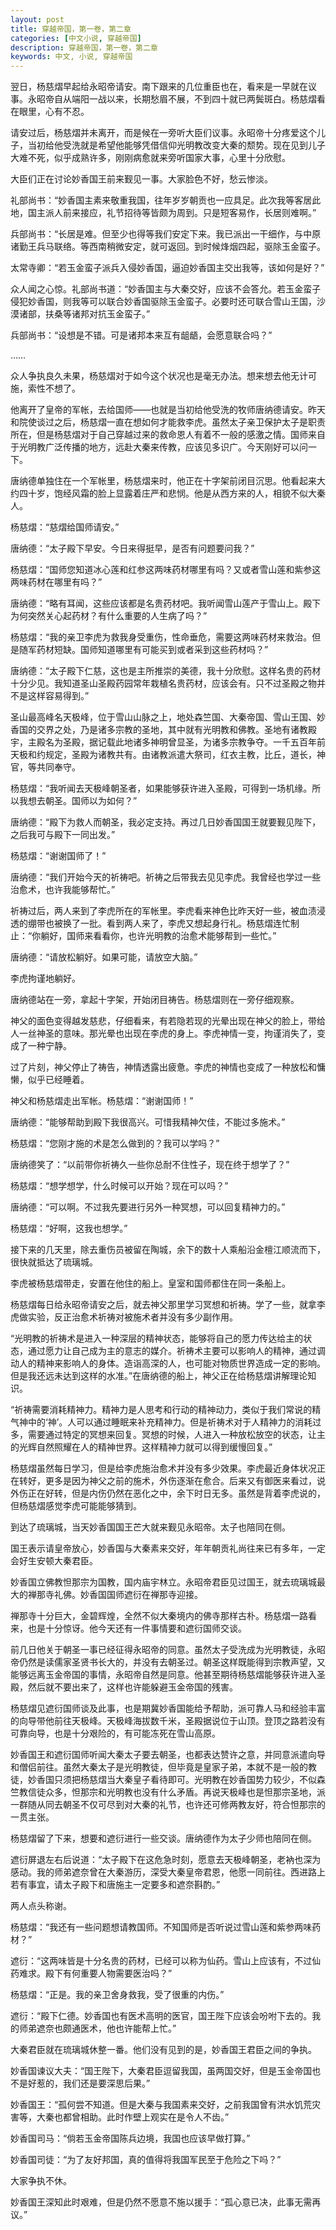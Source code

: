 ```yaml
---
layout: post
title: 穿越帝国，第一卷，第二章
categories: [中文小说, 穿越帝国]
description: 穿越帝国，第一卷，第二章
keywords: 中文, 小说, 穿越帝国
---
```


翌日，杨慈熠早起给永昭帝请安。南下跟来的几位重臣也在，看来是一早就在议事。永昭帝自从端阳一战以来，长期愁眉不展，不到四十就已两鬓斑白。杨慈熠看在眼里，心有不忍。

请安过后，杨慈熠并未离开，而是候在一旁听大臣们议事。永昭帝十分疼爱这个儿子，当初给他受洗就是希望他能够凭借信仰光明教改变大秦的颓势。现在见到儿子大难不死，似乎成熟许多，刚刚病愈就来旁听国家大事，心里十分欣慰。

大臣们正在讨论妙香国王前来觐见一事。大家脸色不好，愁云惨淡。

礼部尚书：“妙香国主素来敬重我国，往年岁岁朝贡也一应具足。此次我等客居此地，国主派人前来接应，礼节招待等皆颇为周到。只是短客易作，长居则难啊。”

兵部尚书：“长居是难。但至少也得等我们安定下来。我已派出一干细作，与中原诸勤王兵马联络。等西南稍微安定，就可返回。到时候烽烟四起，驱除玉金蛮子。

太常寺卿：“若玉金蛮子派兵入侵妙香国，逼迫妙香国主交出我等，该如何是好？”

众人闻之心惊。礼部尚书道：“妙香国主与大秦交好，应该不会答允。若玉金蛮子侵犯妙香国，则我等可以联合妙香国驱除玉金蛮子。必要时还可联合雪山王国，沙漠诸部，扶桑等诸邦对抗玉金蛮子。”

兵部尚书：“设想是不错。可是诸邦本来互有龃龉，会愿意联合吗？”

……

众人争执良久未果，杨慈熠对于如今这个状况也是毫无办法。想来想去他无计可施，索性不想了。

他离开了皇帝的军帐，去给国师——也就是当初给他受洗的牧师唐纳德请安。昨天和院使谈过之后，杨慈熠一直在想如何才能救李虎。虽然太子亲卫保护太子是职责所在，但是杨慈熠对于自己穿越过来的救命恩人有着不一般的感激之情。国师来自于光明教广泛传播的地方，远赴大秦来传教，应该见多识广。今天刚好可以问一下。

唐纳德单独住在一个军帐里，杨慈熠来时，他正在十字架前闭目沉思。他看起来大约四十岁，饱经风霜的脸上显露着庄严和悲悯。他是从西方来的人，相貌不似大秦人。

杨慈熠：“慈熠给国师请安。”

唐纳德：“太子殿下早安。今日来得挺早，是否有问题要问我？”

杨慈熠：“国师您知道冰心莲和红参这两味药材哪里有吗？又或者雪山莲和紫参这两味药材在哪里有吗？”

唐纳德：“略有耳闻，这些应该都是名贵药材吧。我听闻雪山莲产于雪山上。殿下为何突然关心起药材？有什么重要的人生病了吗？”

杨慈熠：“我的亲卫李虎为救我身受重伤，性命垂危，需要这两味药材来救治。但是随军药材短缺。国师知道哪里有可能买到或者采到这些药材吗？”

唐纳德：“太子殿下仁慈，这也是主所推崇的美德，我十分欣慰。这样名贵的药材十分少见。我知道圣山圣殿药园常年栽植名贵药材，应该会有。只不过圣殿之物并不是这样容易得到。”

圣山最高峰名天极峰，位于雪山山脉之上，地处森竺国、大秦帝国、雪山王国、妙香国的交界之处，乃是诸多宗教的圣地，其中就有光明教和佛教。圣地有诸教殿宇，主殿名为圣殿，据记载此地诸多神明曾显圣，为诸多宗教争夺。一千五百年前天极和约规定，圣殿为诸教共有。由诸教派遣大祭司，红衣主教，比丘，道长，神官，等共同奉守。

杨慈熠：“我听闻去天极峰朝圣者，如果能够获许进入圣殿，可得到一场机缘。所以我想去朝圣。国师以为如何？”

唐纳德：“殿下为救人而朝圣，我必定支持。再过几日妙香国国王就要觐见陛下，之后我可与殿下一同出发。”

杨慈熠：“谢谢国师了！”

唐纳德：“我们开始今天的祈祷吧。祈祷之后带我去见见李虎。我曾经也学过一些治愈术，也许我能够帮忙。”

祈祷过后，两人来到了李虎所在的军帐里。李虎看来神色比昨天好一些，被血渍浸透的绷带也被换了一批。看到两人来了，李虎又想起身行礼。杨慈熠连忙制止：“你躺好，国师来看看你，也许光明教的治愈术能够帮到一些忙。”

唐纳德：“请放松躺好。如果可能，请放空大脑。”

李虎拘谨地躺好。

唐纳德站在一旁，拿起十字架，开始闭目祷告。杨慈熠则在一旁仔细观察。

神父的面色变得越发慈悲，仔细看来，有若隐若现的光晕出现在神父的脸上，带给人一丝神圣的意味。那光晕也出现在李虎的身上。李虎神情一变，拘谨消失了，变成了一种宁静。

过了片刻，神父停止了祷告，神情透露出疲惫。李虎的神情也变成了一种放松和慵懒，似乎已经睡着。

神父和杨慈熠走出军帐。杨慈熠：“谢谢国师！”

唐纳德：“能够帮助到殿下我很高兴。可惜我精神欠佳，不能过多施术。”

杨慈熠：“您刚才施的术是怎么做到的？我可以学吗？”

唐纳德笑了：“以前带你祈祷久一些你总耐不住性子，现在终于想学了？”

杨慈熠：“想学想学，什么时候可以开始？现在可以吗？”

唐纳德：“可以啊。不过我先要进行另外一种冥想，可以回复精神力的。”

杨慈熠：“好啊，这我也想学。”

接下来的几天里，除去重伤员被留在陶城，余下的数十人乘船沿金檀江顺流而下，很快就抵达了琉璃城。

李虎被杨慈熠带走，安置在他住的船上。皇室和国师都住在同一条船上。

杨慈熠每日给永昭帝请安之后，就去神父那里学习冥想和祈祷。学了一些，就拿李虎做实验，反正治愈术祈祷对被施术者并没有多少副作用。

“光明教的祈祷术是进入一种深层的精神状态，能够将自己的愿力传达给主的状态，通过愿力让自己成为主的意志的媒介。祈祷术主要可以影响人的精神，通过调动人的精神来影响人的身体。造诣高深的人，也可能对物质世界造成一定的影响。但是我还远未达到这样的水准。”在唐纳德的船上，神父正在给杨慈熠讲解理论知识。

“祈祷需要消耗精神力。精神力是人思考和行动的精神动力，类似于我们常说的精气神中的‘神’。人可以通过睡眠来补充精神力。但是祈祷术对于人精神力的消耗过多，需要通过特定的冥想来回复。冥想的时候，人进入一种放松放空的状态，让主的光辉自然照耀在人的精神世界。这样精神力就可以得到缓慢回复。”

杨慈熠虽然每日学习，但是给李虎施治愈术并没有多少效果。李虎最近身体状况正在转好，更多是因为神父之前的施术，外伤逐渐在愈合。后来又有御医来看过，说外伤正在好转，但是内伤仍然在恶化之中，余下时日无多。虽然是背着李虎说的，但杨慈熠感觉李虎可能能够猜到。

到达了琉璃城，当天妙香国国王芒大就来觐见永昭帝。太子也陪同在侧。

国王表示请皇帝放心，妙香国与大秦素来交好，年年朝贡礼尚往来已有多年，一定会好生安顿大秦君臣。

妙香国立佛教怛那宗为国教，国内庙宇林立。永昭帝君臣见过国王，就去琉璃城最大的禅那寺礼佛。妙香国国师遮衍在禅那寺迎接。

禅那寺十分巨大，金碧辉煌，全然不似大秦境内的佛寺那样古朴。杨慈熠一路看来，也是十分惊讶。他今天还有一件事情要和遮衍国师交谈。

前几日他关于朝圣一事已经征得永昭帝的同意。虽然太子受洗成为光明教徒，永昭帝仍然是读儒家圣贤书长大的，并没有去朝圣过。朝圣这样既能得到宗教声望，又能够远离玉金帝国的事情，永昭帝自然是同意。他甚至期待杨慈熠能够获许进入圣殿，然后就不要出来了，这样也许能躲避玉金帝国的残害。

杨慈熠见遮衍国师谈及此事，也是期冀妙香国能给予帮助，派可靠人马和经验丰富的向导带他前往天极峰。天极峰海拔数千米，圣殿据说位于山顶。登顶之路若没有可靠向导，也是十分艰险的，有可能冻死在雪山高原。

妙香国王和遮衍国师听闻大秦太子要去朝圣，也都表达赞许之意，并同意派遣向导和僧侣前往。虽然大秦太子是光明教徒，但毕竟是皇家子弟，本就不是一般的教徒，妙香国只须把杨慈熠当大秦皇子看待即可。光明教在妙香国势力较少，不似森竺教信徒众多，怛那宗和光明教也没有什么矛盾。再说天极峰也是怛那宗圣地，派一群随从同去朝圣不仅可尽到对大秦的礼节，也许还可修两教友好，符合怛那宗的一贯主张。

杨慈熠留了下来，想要和遮衍进行一些交谈。唐纳德作为太子少师也陪同在侧。

遮衍屏退左右后说道：“太子殿下在这危急时刻，愿意去天极峰朝圣，老衲也深为感动。我的师弟遮奈曾在大秦游历，深受大秦皇帝君恩，他愿一同前往。西进路上若有事宜，请太子殿下和唐施主一定要多和遮奈斟酌。”

两人点头称谢。

杨慈熠：“我还有一些问题想请教国师。不知国师是否听说过雪山莲和紫参两味药材？”

遮衍：“这两味皆是十分名贵的药材，已经可以称为仙药。雪山上应该有，不过仙药难求。殿下有何重要人物需要医治吗？”

杨慈熠：“正是。我的亲卫舍身救我，受了很重的内伤。”

遮衍：“殿下仁德。妙香国也有医术高明的医官，国王陛下应该会吩咐下去的。我的师弟遮奈也颇通医术，他也许能帮上忙。”

大秦君臣就在琉璃城休整一番。他们没有见到的是，妙香国王君臣之间的争执。

妙香国谏议大夫：“国王陛下，大秦君臣逗留我国，虽两国交好，但是玉金帝国也不是好惹的，我们还是要深思后果。”

妙香国王：“孤何尝不知道。但是大秦与我国素来交好，之前我国曾有洪水饥荒灾害等，大秦也都曾相助。此时作壁上观实在是令人不齿。”

妙香国司马：“倘若玉金帝国陈兵边境，我国也应该早做打算。”

妙香国司徒：“为了友好邦国，真的值得将我国军民至于危险之下吗？”

大家争执不休。

妙香国王深知此时艰难，但是仍然不愿意不施以援手：“孤心意已决，此事无需再议。”

